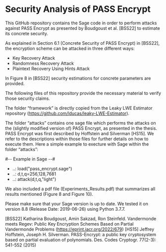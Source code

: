 # Security Analysis of PASS Encrypt

This GitHub repository contains the Sage code in order to perform attacks against PASS Encrypt as presented by Boudgoust et al. [BSS22] to estimate its concrete security. 

As explained in Section 6.1 (Concrete Security of PASS Encrypt) in [BSS22], the encryption scheme can be attacked in three different ways:
- Key Recovery Attack
- Randomness Recovery Attack
- Plaintext Recovery Using Hints Attack

In Figure 8 in [BSS22] security estimations for concrete parameters are provided.

The following files of this repository provide the necessary material to verify those security claims.

The folder “framework” is directly copied from the Leaky LWE Estimator repository (https://github.com/lducas/leaky-LWE-Estimator).

The folder “attacks” contains one sage file which performs the attacks on the (slightly modified version of) PASS Encrypt, as presented in the thesis. PASS Encrypt was first described by Hoffstein and Silverman [HS15].
We refer to the descriptions within those files for further details on how to execute them.
Here a simple example to execture with Sage within the folder “attacks”:

#-- Example in Sage --#
- ..: load("pass_encrypt.sage")
- ..: d,t,q=256,128,7681
- ..: attack(d,t,q,"light")

We also included a pdf file (Experiments_Results.pdf) that summarizes all results mentioned (Figure 8 and Figure 10).

Please make sure that your Sage version is up to date.
We tested it on version 8.8 (Release Date: 2019-06-26) using Python 3.7.7.

[BSS22] Katharina Boudgoust, Amin Sakzad, Ron Steinfeld. Vandermonde meets Regev: Public Key Encryption Schemes Based on Partial Vandermonde Problems (https://eprint.iacr.org/2022/679)
[HS15] Jeffrey Hoffstein, Joseph H. Silverman. PASS-Encrypt: a public key cryptosystem based on partial evaluation of polynomials. Des. Codes Cryptogr. 77(2-3): 541-552 (2015)

